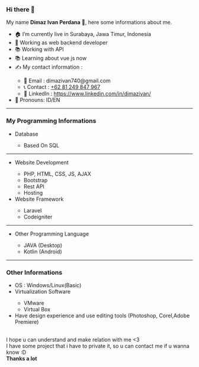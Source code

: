 ### Hi there 👋

My name <b>Dimaz Ivan Perdana</b> 🤵, here some informations about me.
<ul>
<li>🏠 I’m currently live in Surabaya, Jawa Timur, Indonesia </li>
<li>🤵 Working as web backend developer</li>
<li>📚 Working with API</li>
<li>📚 Learning about vue js now</li>
<li>✍ My contact information :</li>
<ul>
<li>📩 Email   : dimazivan740@gmail.com </li>
<li>📞 Contact : <a href="https://api.whatsapp.com/send/?phone=6281249847967" target="_blank">+62 81 249 847 967 </a></li>
<li>📩 LinkedIn   : <a href="https://www.linkedin.com/in/dimazivan/" target="_blank"> https://www.linkedin.com/in/dimazivan/</a></li>
</ul>
<li>💬 Pronouns: ID/EN</li>
</ul>
<hr>

### My Programming Informations
<ul>
<li>Database</li>
<ul>
<li>Based On SQL</li>
</ul>
</ul>
<hr>
<ul>
<li>Website Development</li>
<ul>
<li>PHP, HTML, CSS, JS, AJAX</li>
<li>Bootstrap</li>
<li>Rest API</li>
<li>Hosting</li>
</ul>
<li>Website Framework</li>
<ul>
<li>Laravel</li>
<li>Codeigniter</li>
</ul>
</ul>
<hr>
<ul>
<li>Other Programming Language</li>
<ul>
<li>JAVA (Desktop)</li>
<li>Kotlin (Android)</li>
</ul>
</ul>
<hr>

### Other Informations
<ul>
<li>OS : Windows/Linux(Basic)</li>
<li>Virtualization Software</li>
<ul>
<li>VMware</li>
<li>Virtual Box</li>
</ul>
<li>Have design experience and use editing tools (Photoshop, Corel,Adobe Premiere)</li>
</ul>
<br>
I hope u can understand and make relation with me <3 
<br>
I have some project that i have to private it, so u can contact me if u wanna know :D
<br>
<b>Thanks a lot </b>
